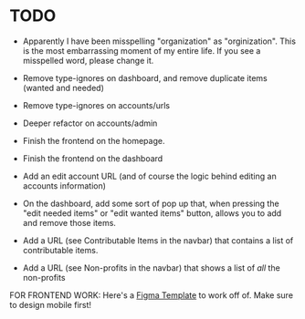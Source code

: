 # TODO

- Apparently I have been misspelling "organization" as "orginization". This is the most embarrassing moment of my entire life. If you see a misspelled word, please change it.

- Remove type-ignores on dashboard, and remove duplicate items (wanted and needed)

- Remove type-ignores on accounts/urls

- Deeper refactor on accounts/admin

- Finish the frontend on the homepage.

- Finish the frontend on the dashboard

- Add an edit account URL (and of course the logic behind editing an accounts information)

- On the dashboard, add some sort of pop up that, when pressing the "edit needed items" or "edit wanted items" button, allows you to add and remove those items.

- Add a URL (see Contributable Items in the navbar) that contains a list of contributable items.

- Add a URL (see Non-profits in the navbar) that shows a list of _all_ the non-profits

FOR FRONTEND WORK: Here's a [Figma Template](https://www.figma.com/file/pKaku2N7xVPbCGQb1p6LIJ/NPL?type=design&node-id=0-1&mode=design&t=mc7YWpRIbtvPRkHG-11) to work off of. Make sure to design mobile first!
